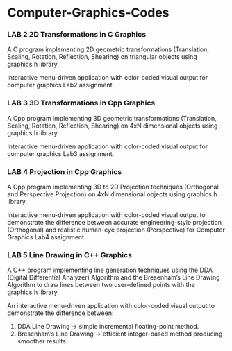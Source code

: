 # Computer-Graphics-Codes

### LAB 2 2D Transformations in C Graphics

A C program implementing 2D geometric transformations (Translation, Scaling, Rotation, Reflection, Shearing) on triangular objects using graphics.h library.

Interactive menu-driven application with color-coded visual output for computer graphics Lab2 assignment.

### LAB 3 3D Transformations in Cpp Graphics

A Cpp program implementing 3D geometric transformations (Translation, Scaling, Rotation, Reflection, Shearing) on 4xN dimensional objects using graphics.h library.

Interactive menu-driven application with color-coded visual output for computer graphics Lab3 assignment.

### LAB 4 Projection in Cpp Graphics

A Cpp program implementing 3D to 2D Projection techniques (Orthogonal and Perspective Projection) on 4xN dimensional objects using graphics.h library.

Interactive menu-driven application with color-coded visual output to demonstrate the difference between accurate engineering-style projection (Orthogonal) and realistic human-eye projection (Perspective) for Computer Graphics Lab4 assignment.

### LAB 5 Line Drawing in C++ Graphics

A C++ program implementing line generation techniques using the DDA (Digital Differential Analyzer) Algorithm and the Bresenham’s Line Drawing Algorithm to draw lines between two user-defined points with the graphics.h library.

An interactive menu-driven application with color-coded visual output to demonstrate the difference between:
1) DDA Line Drawing → simple incremental floating-point method.
2) Bresenham’s Line Drawing → efficient integer-based method producing smoother results.
